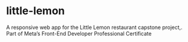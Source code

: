 # little-lemon
A responsive web app for the Little Lemon restaurant capstone project,. Part of Meta’s Front-End Developer Professional Certificate
